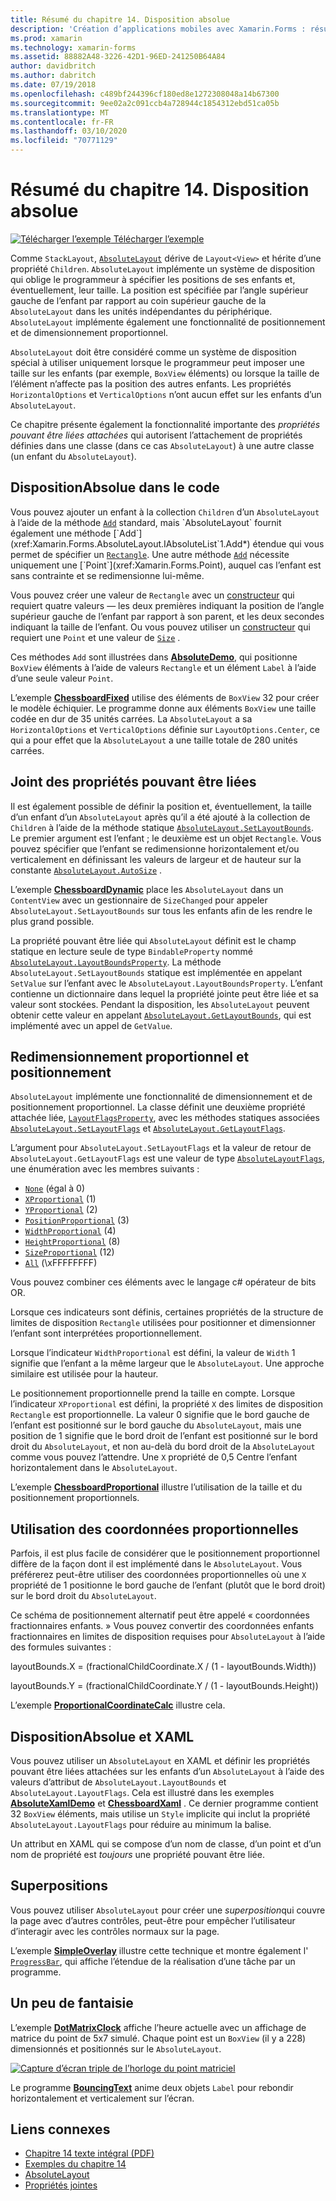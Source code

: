 ```yaml
---
title: Résumé du chapitre 14. Disposition absolue
description: 'Création d’applications mobiles avec Xamarin.Forms : résumé du chapitre 14. Disposition absolue'
ms.prod: xamarin
ms.technology: xamarin-forms
ms.assetid: 88882A48-3226-42D1-96ED-241250B64A84
author: davidbritch
ms.author: dabritch
ms.date: 07/19/2018
ms.openlocfilehash: c489bf244396cf180ed8e1272308048a14b67300
ms.sourcegitcommit: 9ee02a2c091ccb4a728944c1854312ebd51ca05b
ms.translationtype: MT
ms.contentlocale: fr-FR
ms.lasthandoff: 03/10/2020
ms.locfileid: "70771129"
---
```

# <a name="summary-of-chapter-14-absolute-layout"></a>Résumé du chapitre 14. Disposition absolue

[![Télécharger l’exemple](~/media/shared/download.png) Télécharger l’exemple](https://github.com/xamarin/xamarin-forms-book-samples/tree/master/Chapter14)

Comme `StackLayout`, [`AbsoluteLayout`](xref:Xamarin.Forms.AbsoluteLayout) dérive de `Layout<View>` et hérite d’une propriété `Children`. `AbsoluteLayout` implémente un système de disposition qui oblige le programmeur à spécifier les positions de ses enfants et, éventuellement, leur taille. La position est spécifiée par l’angle supérieur gauche de l’enfant par rapport au coin supérieur gauche de la `AbsoluteLayout` dans les unités indépendantes du périphérique. `AbsoluteLayout` implémente également une fonctionnalité de positionnement et de dimensionnement proportionnel.

`AbsoluteLayout` doit être considéré comme un système de disposition spécial à utiliser uniquement lorsque le programmeur peut imposer une taille sur les enfants (par exemple, `BoxView` éléments) ou lorsque la taille de l’élément n’affecte pas la position des autres enfants. Les propriétés `HorizontalOptions` et `VerticalOptions` n’ont aucun effet sur les enfants d’un `AbsoluteLayout`.

Ce chapitre présente également la fonctionnalité importante des *propriétés pouvant être liées attachées* qui autorisent l’attachement de propriétés définies dans une classe (dans ce cas `AbsoluteLayout`) à une autre classe (un enfant du `AbsoluteLayout`).

## <a name="absolutelayout-in-code"></a>DispositionAbsolue dans le code

Vous pouvez ajouter un enfant à la collection `Children` d’un `AbsoluteLayout` à l’aide de la méthode [`Add`](xref:System.Collections.Generic.ICollection`1.Add*) standard, mais `AbsoluteLayout` fournit également une méthode [`Add`](xref:Xamarin.Forms.AbsoluteLayout.IAbsoluteList`1.Add*) étendue qui vous permet de spécifier un [`Rectangle`](xref:Xamarin.Forms.Rectangle). Une autre méthode [`Add`](xref:Xamarin.Forms.AbsoluteLayout.IAbsoluteList`1.Add*) nécessite uniquement une [`Point`](xref:Xamarin.Forms.Point), auquel cas l’enfant est sans contrainte et se redimensionne lui-même.

Vous pouvez créer une valeur de `Rectangle` avec un [constructeur](xref:Xamarin.Forms.Rectangle.%23ctor(System.Double,System.Double,System.Double,System.Double)) qui requiert quatre valeurs &mdash; les deux premières indiquant la position de l’angle supérieur gauche de l’enfant par rapport à son parent, et les deux secondes indiquant la taille de l’enfant. Ou vous pouvez utiliser un [constructeur](xref:Xamarin.Forms.Rectangle.%23ctor(Xamarin.Forms.Point,Xamarin.Forms.Size)) qui requiert une `Point` et une valeur de [`Size`](xref:Xamarin.Forms.Size) .

Ces méthodes `Add` sont illustrées dans [**AbsoluteDemo**](https://github.com/xamarin/xamarin-forms-book-samples/tree/master/Chapter14/AbsoluteDemo), qui positionne `BoxView` éléments à l’aide de valeurs `Rectangle` et un élément `Label` à l’aide d’une seule valeur `Point`.

L’exemple [**ChessboardFixed**](https://github.com/xamarin/xamarin-forms-book-samples/tree/master/Chapter14/ChessboardFixed) utilise des éléments de `BoxView` 32 pour créer le modèle échiquier. Le programme donne aux éléments `BoxView` une taille codée en dur de 35 unités carrées. La `AbsoluteLayout` a sa `HorizontalOptions` et `VerticalOptions` définie sur `LayoutOptions.Center`, ce qui a pour effet que la `AbsoluteLayout` a une taille totale de 280 unités carrées.

## <a name="attached-bindable-properties"></a>Joint des propriétés pouvant être liées

Il est également possible de définir la position et, éventuellement, la taille d’un enfant d’un `AbsoluteLayout` après qu’il a été ajouté à la collection de `Children` à l’aide de la méthode statique [`AbsoluteLayout.SetLayoutBounds`](xref:Xamarin.Forms.AbsoluteLayout.SetLayoutBounds(Xamarin.Forms.BindableObject,Xamarin.Forms.Rectangle)). Le premier argument est l’enfant ; le deuxième est un objet `Rectangle`. Vous pouvez spécifier que l’enfant se redimensionne horizontalement et/ou verticalement en définissant les valeurs de largeur et de hauteur sur la constante [`AbsoluteLayout.AutoSize`](xref:Xamarin.Forms.AbsoluteLayout.AutoSize) .

L’exemple [**ChessboardDynamic**](https://github.com/xamarin/xamarin-forms-book-samples/tree/master/Chapter14/ChessboardDynamic) place les `AbsoluteLayout` dans un `ContentView` avec un gestionnaire de `SizeChanged` pour appeler `AbsoluteLayout.SetLayoutBounds` sur tous les enfants afin de les rendre le plus grand possible.  

La propriété pouvant être liée qui `AbsoluteLayout` définit est le champ statique en lecture seule de type `BindableProperty` nommé [`AbsoluteLayout.LayoutBoundsProperty`](xref:Xamarin.Forms.AbsoluteLayout.LayoutBoundsProperty). La méthode `AbsoluteLayout.SetLayoutBounds` statique est implémentée en appelant `SetValue` sur l’enfant avec le `AbsoluteLayout.LayoutBoundsProperty`. L’enfant contienne un dictionnaire dans lequel la propriété jointe peut être liée et sa valeur sont stockées. Pendant la disposition, les `AbsoluteLayout` peuvent obtenir cette valeur en appelant [`AbsoluteLayout.GetLayoutBounds`](xref:Xamarin.Forms.AbsoluteLayout.GetLayoutBounds(Xamarin.Forms.BindableObject)), qui est implémenté avec un appel de `GetValue`.

## <a name="proportional-sizing-and-positioning"></a>Redimensionnement proportionnel et positionnement

`AbsoluteLayout` implémente une fonctionnalité de dimensionnement et de positionnement proportionnel. La classe définit une deuxième propriété attachée liée, [`LayoutFlagsProperty`](xref:Xamarin.Forms.AbsoluteLayout.LayoutFlagsProperty), avec les méthodes statiques associées [`AbsoluteLayout.SetLayoutFlags`](xref:Xamarin.Forms.AbsoluteLayout.SetLayoutFlags(Xamarin.Forms.BindableObject,Xamarin.Forms.AbsoluteLayoutFlags)) et [`AbsoluteLayout.GetLayoutFlags`](xref:Xamarin.Forms.AbsoluteLayout.GetLayoutFlags(Xamarin.Forms.BindableObject)).

L’argument pour `AbsoluteLayout.SetLayoutFlags` et la valeur de retour de `AbsoluteLayout.GetLayoutFlags` est une valeur de type [`AbsoluteLayoutFlags`](xref:Xamarin.Forms.AbsoluteLayoutFlags), une énumération avec les membres suivants :

- [`None`](xref:Xamarin.Forms.AbsoluteLayoutFlags.None) (égal à 0)
- [`XProportional`](xref:Xamarin.Forms.AbsoluteLayoutFlags.XProportional) (1)
- [`YProportional`](xref:Xamarin.Forms.AbsoluteLayoutFlags.YProportional) (2)
- [`PositionProportional`](xref:Xamarin.Forms.AbsoluteLayoutFlags.PositionProportional) (3)
- [`WidthProportional`](xref:Xamarin.Forms.AbsoluteLayoutFlags.WidthProportional) (4)
- [`HeightProportional`](xref:Xamarin.Forms.AbsoluteLayoutFlags.HeightProportional) (8)
- [`SizeProportional`](xref:Xamarin.Forms.AbsoluteLayoutFlags.SizeProportional) (12)
- [`All`](xref:Xamarin.Forms.AbsoluteLayoutFlags.All) (\xFFFFFFFF)

Vous pouvez combiner ces éléments avec le langage c# opérateur de bits OR.

Lorsque ces indicateurs sont définis, certaines propriétés de la structure de limites de disposition `Rectangle` utilisées pour positionner et dimensionner l’enfant sont interprétées proportionnellement.

Lorsque l’indicateur `WidthProportional` est défini, la valeur de `Width` 1 signifie que l’enfant a la même largeur que le `AbsoluteLayout`. Une approche similaire est utilisée pour la hauteur.

Le positionnement proportionnelle prend la taille en compte. Lorsque l’indicateur `XProportional` est défini, la propriété `X` des limites de disposition `Rectangle` est proportionnelle. La valeur 0 signifie que le bord gauche de l’enfant est positionné sur le bord gauche du `AbsoluteLayout`, mais une position de 1 signifie que le bord droit de l’enfant est positionné sur le bord droit du `AbsoluteLayout`, et non au-delà du bord droit de la `AbsoluteLayout` comme vous pouvez l’attendre. Une `X` propriété de 0,5 Centre l’enfant horizontalement dans le `AbsoluteLayout`.

L’exemple [**ChessboardProportional**](https://github.com/xamarin/xamarin-forms-book-samples/tree/master/Chapter14/ChessboardProportional) illustre l’utilisation de la taille et du positionnement proportionnels.

## <a name="working-with-proportional-coordinates"></a>Utilisation des coordonnées proportionnelles

Parfois, il est plus facile de considérer que le positionnement proportionnel diffère de la façon dont il est implémenté dans le `AbsoluteLayout`. Vous préférerez peut-être utiliser des coordonnées proportionnelles où une `X` propriété de 1 positionne le bord gauche de l’enfant (plutôt que le bord droit) sur le bord droit du `AbsoluteLayout`.

Ce schéma de positionnement alternatif peut être appelé « coordonnées fractionnaires enfants. » Vous pouvez convertir des coordonnées enfants fractionnaires en limites de disposition requises pour `AbsoluteLayout` à l’aide des formules suivantes :

layoutBounds.X = (fractionalChildCoordinate.X / (1 - layoutBounds.Width))

layoutBounds.Y = (fractionalChildCoordinate.Y / (1 - layoutBounds.Height))

L’exemple [**ProportionalCoordinateCalc**](https://github.com/xamarin/xamarin-forms-book-samples/tree/master/Chapter14/PropCoordCalc) illustre cela.

## <a name="absolutelayout-and-xaml"></a>DispositionAbsolue et XAML

Vous pouvez utiliser un `AbsoluteLayout` en XAML et définir les propriétés pouvant être liées attachées sur les enfants d’un `AbsoluteLayout` à l’aide des valeurs d’attribut de `AbsoluteLayout.LayoutBounds` et `AbsoluteLayout.LayoutFlags`. Cela est illustré dans les exemples [**AbsoluteXamlDemo**](https://github.com/xamarin/xamarin-forms-book-samples/tree/master/Chapter14/AbsoluteXamlDemo) et [**ChessboardXaml**](https://github.com/xamarin/xamarin-forms-book-samples/tree/master/Chapter14/ChessboardXaml) . Ce dernier programme contient 32 `BoxView` éléments, mais utilise un `Style` implicite qui inclut la propriété `AbsoluteLayout.LayoutFlags` pour réduire au minimum la balise.

Un attribut en XAML qui se compose d’un nom de classe, d’un point et d’un nom de propriété est *toujours* une propriété pouvant être liée.

## <a name="overlays"></a>Superpositions

Vous pouvez utiliser `AbsoluteLayout` pour créer une *superposition*qui couvre la page avec d’autres contrôles, peut-être pour empêcher l’utilisateur d’interagir avec les contrôles normaux sur la page.

L’exemple [**SimpleOverlay**](https://github.com/xamarin/xamarin-forms-book-samples/tree/master/Chapter14/SimpleOverlay) illustre cette technique et montre également l' [`ProgressBar`](xref:Xamarin.Forms.ProgressBar), qui affiche l’étendue de la réalisation d’une tâche par un programme.

## <a name="some-fun"></a>Un peu de fantaisie

L’exemple [**DotMatrixClock**](https://github.com/xamarin/xamarin-forms-book-samples/tree/master/Chapter14/DotMatrixClock) affiche l’heure actuelle avec un affichage de matrice du point de 5x7 simulé. Chaque point est un `BoxView` (il y a 228) dimensionnés et positionnés sur le `AbsoluteLayout`.

[![Capture d’écran triple de l’horloge du point matriciel](images/ch14fg08-small.png "Horloge matricielle")](images/ch14fg08-large.png#lightbox "Horloge matricielle")

Le programme [**BouncingText**](https://github.com/xamarin/xamarin-forms-book-samples/tree/master/Chapter14/BouncingText) anime deux objets `Label` pour rebondir horizontalement et verticalement sur l’écran.

## <a name="related-links"></a>Liens connexes

- [Chapitre 14 texte intégral (PDF)](https://download.xamarin.com/developer/xamarin-forms-book/XamarinFormsBook-Ch14-Apr2016.pdf)
- [Exemples du chapitre 14](https://github.com/xamarin/xamarin-forms-book-samples/tree/master/Chapter14)
- [AbsoluteLayout](~/xamarin-forms/user-interface/layouts/absolute-layout.md)
- [Propriétés jointes](~/xamarin-forms/xaml/attached-properties.md)
